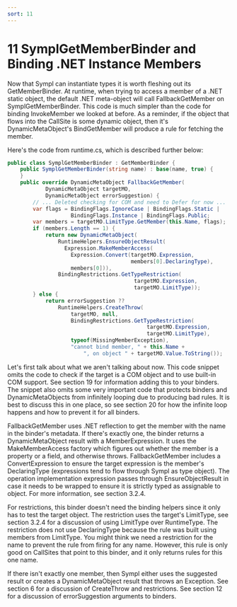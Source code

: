 ```yaml
---
sort: 11
---
```


# 11 SymplGetMemberBinder and Binding .NET Instance Members

Now that Sympl can instantiate types it is worth fleshing out its GetMemberBinder. At runtime, when trying to access a member of a .NET static object, the default .NET meta-object will call FallbackGetMember on SymplGetMemberBinder. This code is much simpler than the code for binding InvokeMember we looked at before. As a reminder, if the object that flows into the CallSite is some dynamic object, then it's DynamicMetaObject's BindGetMember will produce a rule for fetching the member.

Here's the code from runtime.cs, which is described further below:

``` csharp
public class SymplGetMemberBinder : GetMemberBinder {
    public SymplGetMemberBinder(string name) : base(name, true) {
    }
    public override DynamicMetaObject FallbackGetMember(
            DynamicMetaObject targetMO,
            DynamicMetaObject errorSuggestion) {
        // ... Deleted checking for COM and need to Defer for now ...
        var flags = BindingFlags.IgnoreCase | BindingFlags.Static | 
                    BindingFlags.Instance | BindingFlags.Public;
        var members = targetMO.LimitType.GetMember(this.Name, flags);
        if (members.Length == 1) {
            return new DynamicMetaObject(
                RuntimeHelpers.EnsureObjectResult(
                  Expression.MakeMemberAccess(
                    Expression.Convert(targetMO.Expression,
                                       members[0].DeclaringType),
                    members[0])),
                BindingRestrictions.GetTypeRestriction(
                                        targetMO.Expression,
                                        targetMO.LimitType));
        } else {
            return errorSuggestion ??
                RuntimeHelpers.CreateThrow(
                    targetMO, null, 
                    BindingRestrictions.GetTypeRestriction(
                                            targetMO.Expression,
                                            targetMO.LimitType),
                    typeof(MissingMemberException),
                    "cannot bind member, " + this.Name +
                        ", on object " + targetMO.Value.ToString());
```

Let's first talk about what we aren't talking about now. This code snippet omits the code to check if the target is a COM object and to use built-in COM support. See section 19 for information adding this to your binders. The snippet also omits some very important code that protects binders and DynamicMetaObjects from infinitely looping due to producing bad rules. It is best to discuss this in one place, so see section 20 for how the infinite loop happens and how to prevent it for all binders.

FallbackGetMember uses .NET reflection to get the member with the name in the binder's metadata. If there's exactly one, the binder returns a DynamicMetaObject result with a MemberExpression. It uses the MakeMemberAccess factory which figures out whether the member is a property or a field, and otherwise throws. FallbackGetMember includes a ConvertExpression to ensure the target expression is the member's DeclaringType (expressions tend to flow through Sympl as type object). The operation implementation expression passes through EnsureObjectResult in case it needs to be wrapped to ensure it is strictly typed as assignable to object. For more information, see section 3.2.4.

For restrictions, this binder doesn't need the binding helpers since it only has to test the target object. The restriction uses the target's LimitType, see section 3.2.4 for a discussion of using LimitType over RuntimeType. The restriction does not use DeclaringType because the rule was built using members from LimitType. You might think we need a restriction for the name to prevent the rule from firing for any name. However, this rule is only good on CallSites that point to this binder, and it only returns rules for this one name.

If there isn't exactly one member, then Sympl either uses the suggested result or creates a DynamicMetaObject result that throws an Exception. See section 6 for a discussion of CreateThrow and restrictions. See section 12 for a discussion of errorSuggestion arguments to binders.
